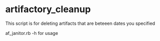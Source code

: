 # artifactory_cleanup
This script is for deleting artifacts that are beteeen dates you specified

af_janitor.rb -h for usage
